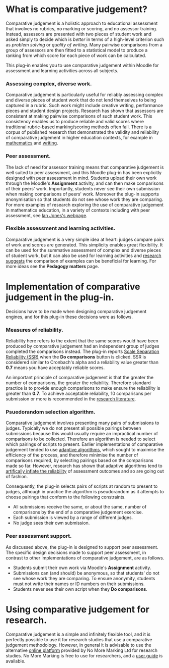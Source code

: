 # What is comparative judgement?

Comparative judgement is a holistic approach to educational assessment that involves no rubrics, no marking or scoring, and no assessor training. Instead, assessors are presented with two pieces of student work and asked simply to decide which is *better* in terms of a high-level criterion such as *problem solving* or *quality of writing*. Many pairwise comparisons from a group of assessors are then fitted to a statistical model to produce a ranking from which score for each piece of work can be calculated.

This plug-in enables you to use comparative judgement within Moodle for assessment and learning activities across all subjects.

### Assessing complex, diverse work.

Comparative judgement is particularly useful for reliably assessing complex and diverse pieces of student work that do not lend themselves to being captured in a rubric. Such work might include creative writing, performance pieces and student design projects. Research has shown that assessors are consistent at making pairwise comparisons of such student work. This consistency enables us to produce reliable and valid scores where traditional rubric-based marking/scoring methods often fail. There is a corpus of published research that demonstrated the validity and reliability of comparative judgement in higher education contexts, for example in [mathematics](http://dx.doi.org/10.1080/03075079.2013.821974) and [writing](http://dx.doi.org/10.1080/03075079.2013.821974). 

### Peer assessment.

The lack of need for assessor training means that comparative judgement is well suited to peer assessment, and this Moodle plug-in has been explicitly designed with peer assessment in mind. Students upload their own work through the Moodle's **Assignment** activity, and can then make comparisons of their peers' work. Importantly, students never see their own submission when making comparisons of peers' work. Moreover the plug-in supports anonymisation so that students do not see whose work they are comparing. For more examples of research exploring the use of comparative judgement in mathematics education, in a variety of contexts including with peer assessment, see [Ian Jones's webpage](https://iansajones.wordpress.com). 

### Flexible assessment and learning activities.

Comparative judgement is a very simple idea at heart: judges compare pairs of work and scores are generated. This simplicity enables great flexibility. It can be used for the summative assessment of complex and diverse pieces of student work, but it can also be used for learning activities and [research suggests](https://doi.org/10.1016/j.cogpsych.2012.03.003) the comparison of examples can be beneficial for learning. For more ideas see the **Pedagogy matters** page.

# Implementation of comparative judgement in the plug-in.

Decisions have to be made when designing comparative judgement engines, and for this plug-in these decisions were as follows.

### Measures of reliability.

Reliability here refers to the extent that the same scores would have been produced by comparative judgement had an independent group of judges completed the comparisons instead. The plug-in reports [Scale Separation Reliability (SSR)](https://doi.org/10.1080/0969594X.2019.1602027) when the **Do comparisons** button is clicked. SSR is considered similar to Cronbach's alpha and a reliability value greater than **0.7** means you have acceptably reliable scores.

An important principle of comparative judgement is that the greater the number of comparisons, the greater the reliability. Therefore standard practice is to provide enough comparisons to make ensure the reliability is greater than **0.7**. To achieve acceptable reliability, 10 comparisons per submission or more is recommended in the [research literature](https://doi.org/10.1080/0969594X.2019.1602027). 

### Psuedorandom selection algorithm.

Comparative judgement involves presenting many pairs of submissions to judges. Typically we do not present all possible pairings between submissions because this would usually require an impractical number of comparisons to be collected. Therefore an algorithm is needed to select which pairings of scripts to present. Earlier implementations of comparative judgement tended to use [adaptive algorithms](https://doi.org/10.1080/0969594X.2012.665354), which sought to maximise the efficiency of the process, and therefore minimise the number of comparisons required, by selecting pairings based on the comparisons made so far. However, research has shown that adaptive algorithms tend to [artifically inflate the reliability](https://doi.org/10.1080/0969594X.2017.1418734) of assessment outcomes and so are going out of fashion. 

Consequently, the plug-in selects pairs of scripts at random to present to judges, although in practice the algorithm is pseudorandom as it attempts to choose pairings that conform to the following constraints.
* All submissions receive the same, or about the same, number of comparisons by the end of a comparative judgement exercise. 
* Each submission is viewed by a range of different judges.
* No judge sees their own submission.

### Peer assessment support.

As discussed above, the plug-in is designed to support peer assessment. The specific design decisions made to support peer assessment, in contrast to other implementations of comparative judgement, are as follows.
* Students submit their own work via Moodle's **Assignment** activity.
* Submissions can (and should) be anonymous, so that students' do not see whose work they are comparing. To ensure anonymity, students must not write their names or ID numbers on their submissions. 
* Students never see their own script when they **Do comparisons**.

# Using comparative judgement for research.

Comparative judgement is a simple and infinitely flexible tool, and it is perfectly possible to use it for research studies that use a comparative judgement methodology. However, in general it is advisable to use the alternative [online platform](https://www.nomoremarking.com) provided by No More Marking Ltd for research studies. No More Marking is free to use for researchers, and a [user guide](https://www.notion.so/nmm/No-More-Marking-for-researchers-70cb4eec46d547cd91c65ff2066d415f) is available.


